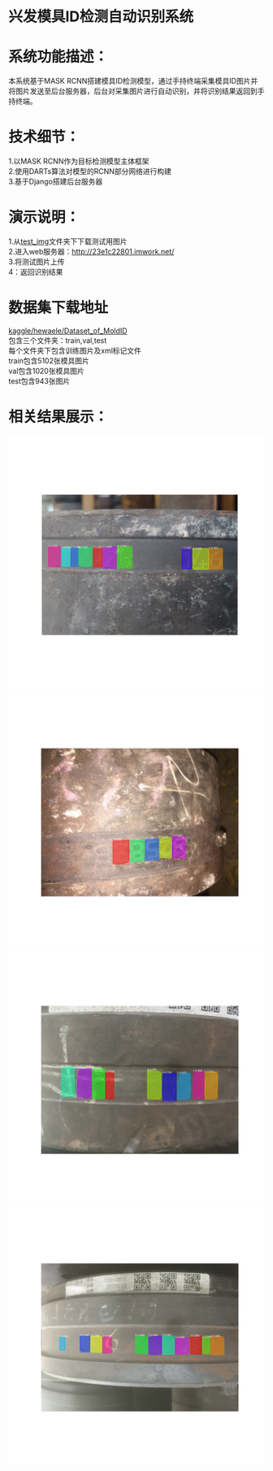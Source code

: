 # 兴发模具ID检测自动识别系统
# 系统功能描述：
本系统基于MASK RCNN搭建模具ID检测模型，通过手持终端采集模具ID图片并将图片发送至后台服务器，后台对采集图片进行自动识别，并将识别结果返回到手持终端。
# 技术细节：
1.以MASK RCNN作为目标检测模型主体框架  
2.使用DARTs算法对模型的RCNN部分网络进行构建  
3.基于Django搭建后台服务器  
# 演示说明：
1.从[test_img](https://github.com/hewaele/xingfa_services/tree/master/test_img)文件夹下下载测试用图片  
2.进入web服务器：http://23e1c22801.imwork.net/  
3.将测试图片上传  
4：返回识别结果  
# 数据集下载地址
[kaggle/hewaele/Dataset_of_MoldID](https://www.kaggle.com/hewaele/xingfa-datast-test)  
包含三个文件夹：train,val,test  
每个文件夹下包含训练图片及xml标记文件  
train包含5102张模具图片  
val包含1020张模具图片  
test包含943张图片  
# 相关结果展示：
![1](https://github.com/hewaele/xingfa_services/blob/master/show/2019-04-25152727.jpg)
![2](https://github.com/hewaele/xingfa_services/blob/master/show/IMG_2050.JPG)
![3](https://github.com/hewaele/xingfa_services/blob/master/show/IMG_2384.JPG)
![4](https://github.com/hewaele/xingfa_services/blob/master/show/IMG_2674.JPG)
